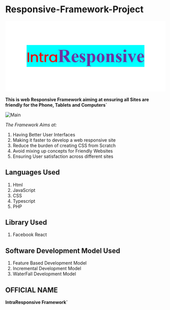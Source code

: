 # Responsive-Framework-Project

![Image](/Assets/Framework%20Logo.png)

**This is web Responsive Framework aiming at ensuring all Sites are friendly for the Phone, Tablets and Computers`**

![Main](https://miro.medium.com/max/1008/1*b7y9iLMTD0drlC3Eh6E31A.png)

_The Framework Aims at:_

1. Having Better User Interfaces
2. Making it faster to develop a web responsive site
3. Reduce the burden of creating CSS from Scratch
4. Avoid mixing up concepts for Friendly Websites
5. Ensuring User satisfaction across different sites

## Languages Used
1. Html
2. JavaScript
3. CSS
4. Typescript
5. PHP

## Library Used
1. Facebook React

## Software Development Model Used
1. Feature Based Development Model
2. Incremental Development Model
3. WaterFall Development Model

## OFFICIAL NAME

**IntraResponsive Framework`**

